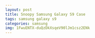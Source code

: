 ```yaml
---
layout: post
title: Snoopy Samsung Galaxy S9 Case
tags: samsung galaxy s9
categories: samsung
img: 1FwuENTX-duQzDkXsqeV90lJm1csz2ENk
---
```

